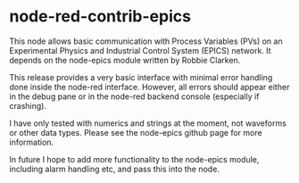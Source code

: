 node-red-contrib-epics
======

This node allows basic communication with Process Variables (PVs) on an Experimental Physics and Industrial Control 
System (EPICS) network. It depends on the node-epics module written by Robbie Clarken.

This release provides a very basic interface with minimal error handling done inside the node-red interface. However, 
all errors should appear either in the debug pane or in the node-red backend console (especially if crashing).

I have only tested with numerics and strings at the moment, not waveforms or other data types. Please see the node-epics
 github page for more information.

In future I hope to add more functionality to the node-epics module, including alarm handling etc, and pass this into 
the node.